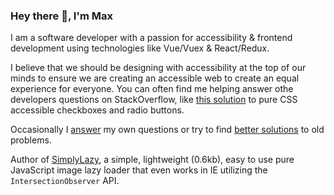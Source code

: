 ### Hey there 👋, I'm Max

I am a software developer with a passion for accessibility & frontend development using technologies like Vue/Vuex & React/Redux.

I believe that we should be designing with accessibility at the top of our minds to ensure we are creating an accessible web to create an equal experience for everyone. You can often find me helping answer othe developers questions on StackOverflow, like [this solution](https://stackoverflow.com/a/58570835/4826740) to pure CSS accessible checkboxes and radio buttons. 

Occasionally I [answer](https://stackoverflow.com/questions/67356599/the-deep-selector-is-not-working-using-sass-loader-in-my-vuejs-application) my own questions or try to find [better solutions](https://stackoverflow.com/questions/40730116/scroll-to-bottom-of-div-with-vue-js/57661780#57661780) to old problems.

Author of [SimplyLazy](https://github.com/maxshuty/simply-lazy), a simple, lightweight (0.6kb), easy to use pure JavaScript image lazy loader that even works in IE utilizing the `IntersectionObserver` API.

